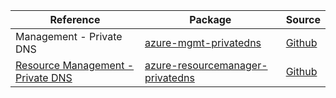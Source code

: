 | Reference | Package | Source |
|---|---|---|
|Management - Private DNS|[azure-mgmt-privatedns](https://repo1.maven.org/maven2/com/microsoft/azure/privatedns/v2018_09_01/azure-mgmt-privatedns)|[Github](https://github.com/Azure/azure-sdk-for-java)|
|[Resource Management - Private DNS](resourcemanager-privatedns-readme.md)|[azure-resourcemanager-privatedns](https://repo1.maven.org/maven2/com/azure/resourcemanager/azure-resourcemanager-privatedns)|[Github](https://github.com/Azure/azure-sdk-for-java/blob/main/sdk/resourcemanager/azure-resourcemanager-privatedns)|

